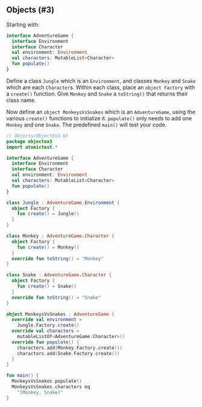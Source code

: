 ## Objects (#3)

Starting with:

```kotlin
interface AdventureGame {
  interface Environment
  interface Character
  val environment: Environment
  val characters: MutableList<Character>
  fun populate()
}
```

Define a class `Jungle` which is an `Environment`, and classes `Monkey` and
`Snake` which are each `Character`s. Within each class, place an `object
Factory` with a `create()` function. Give `Monkey` and `Snake` a `toString()`
that returns their class name.

Now define an `object MonkeysVsSnakes` which is an `AdventureGame`, using the
various `create()` functions to initialize it. `populate()` only needs to add
one `Monkey` and one `Snake`. The predefined `main()` will test your code.

```kotlin
// Objects/ObjectEx3.kt
package objectex3
import atomictest.*

interface AdventureGame {
  interface Environment
  interface Character
  val environment: Environment
  val characters: MutableList<Character>
  fun populate()
}

class Jungle : AdventureGame.Environment {
  object Factory {
    fun create() = Jungle()
  }
}

class Monkey : AdventureGame.Character {
  object Factory {
    fun create() = Monkey()
  }
  override fun toString() = "Monkey"
}

class Snake : AdventureGame.Character {
  object Factory {
    fun create() = Snake()
  }
  override fun toString() = "Snake"
}

object MonkeysVsSnakes : AdventureGame {
  override val environment =
    Jungle.Factory.create()
  override val characters =
    mutableListOf<AdventureGame.Character>()
  override fun populate() {
    characters.add(Monkey.Factory.create())
    characters.add(Snake.Factory.create())
  }
}

fun main() {
  MonkeysVsSnakes.populate()
  MonkeysVsSnakes.characters eq
    "[Monkey, Snake]"
}
```